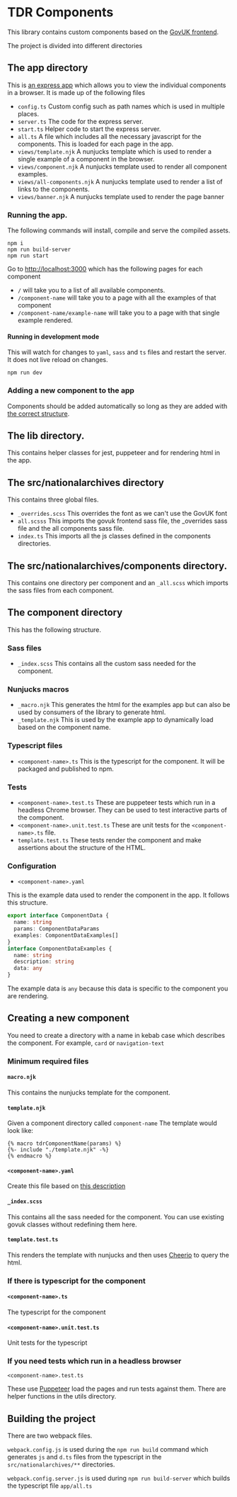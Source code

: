 # TDR Components

This library contains custom components based on the [GovUK frontend](https://design-system.service.gov.uk/).

The project is divided into different directories

## The app directory
This is [an express app](https://expressjs.com/) which allows you to view the individual components in a browser. It is made up of the following files

* `config.ts` Custom config such as path names which is used in multiple places.
* `server.ts` The code for the express server.
* `start.ts`  Helper code to start the express server.
* `all.ts` A file which includes all the necessary javascript for the components. This is loaded for each page in the app.
* `views/template.njk` A nunjucks template which is used to render a single example of a component in the browser.
* `views/component.njk` A nunjucks template used to render all component examples.
* `views/all-components.njk` A nunjucks template used to render a list of links to the components.
* `views/banner.njk` A nunjucks template used to render the page banner

### Running the app.
The following commands will install, compile and serve the compiled assets.
```shell
npm i
npm run build-server
npm run start
```

Go to [http://localhost:3000](http://localhost:3000) which has the following pages for each component
* `/` will take you to a list of all available components.
* `/component-name` will take you to a page with all the examples of that component
* `/component-name/example-name` will take you to a page with that single example rendered.

#### Running in development mode
This will watch for changes to `yaml`, `sass` and `ts` files and restart the server. It does not live reload on changes.
```
npm run dev
```

### Adding a new component to the app
Components should be added automatically so long as they are added with [the correct structure](#the-component-directory).

## The lib directory.
This contains helper classes for jest, puppeteer and for rendering html in the app.

## The src/nationalarchives directory
This contains three global files.
* `_overrides.scss` This overrides the font as we can't use the GovUK font
* `all.scsss` This imports the govuk frontend sass file, the _overrides sass file and the all components sass file.
* `index.ts` This imports all the js classes defined in the components directories.

## The src/nationalarchives/components directory.
This contains one directory per component and an `_all.scss` which imports the sass files from each component.

## The component directory
This has the following structure.

### Sass files
* `_index.scss` This contains all the custom sass needed for the component.

### Nunjucks macros
* `_macro.njk` This generates the html for the examples app but can also be used by consumers of the library to generate html.
* `_template.njk` This is used by the example app to dynamically load based on the component name.

### Typescript files
* `<component-name>.ts` This is the typescript for the component. It will be packaged and published to npm.

### Tests
* `<component-name>.test.ts` These are puppeteer tests which run in a headless Chrome browser.
They can be used to test interactive parts of the component.
* `<component-name>.unit.test.ts` These are unit tests for the `<component-name>.ts` file.
* `template.test.ts` These tests render the component and make assertions about the structure of the HTML.

### Configuration
* `<component-name>.yaml`

This is the example data used to render the component in the app. It follows this structure.
```typescript
export interface ComponentData {
  name: string
  params: ComponentDataParams
  examples: ComponentDataExamples[]
}
interface ComponentDataExamples {
  name: string
  description: string
  data: any
}
```
The example data is `any` because this data is specific to the component you are rendering.

## Creating a new component
You need to create a directory with a name in kebab case which describes the component. For example, `card` or `navigation-text`

### Minimum required files

#### `macro.njk`
This contains the nunjucks template for the component.

#### `template.njk`
Given a component directory called `component-name` The template would look like:
```text
{% macro tdrComponentName(params) %}
{%- include "./template.njk" -%}
{% endmacro %}
```
#### `<component-name>.yaml`
Create this file based on [this description](#configuration)

#### `_index.scss`
This contains all the sass needed for the component. You can use existing govuk classes without redefining them here.

#### `template.test.ts`
This renders the template with nunjucks and then uses [Cheerio](https://cheerio.js.org/) to query the html.

### If there is typescript for the component
#### `<component-name>.ts`
The typescript for the component
#### `<component-name>.unit.test.ts`
Unit tests for the typescript

### If you need tests which run in a headless browser
`<component-name>.test.ts`

These use [Puppeteer](https://pptr.dev/) load the pages and run tests against them. There are helper functions in the utils directory.

## Building the project
There are two webpack files.

`webpack.config.js` is used during the `npm run build` command which generates `js` and `d.ts` files from the typescript in the `src/nationalarchives/**` directories.

`webpack.config.server.js` is used during `npm run build-server` which builds the typescript file `app/all.ts`
